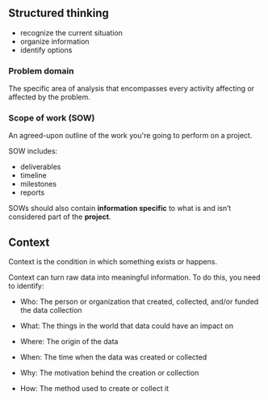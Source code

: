 ## Structured thinking

- recognize the current situation
- organize information
- identify options

### Problem domain

The specific area of analysis that encompasses every activity affecting or affected by the problem.

### Scope of work (SOW)

An agreed-upon outline of the work you're going to perform on a project.

SOW includes:

- deliverables
- timeline
- milestones
- reports

SOWs should also contain **information specific** to what is and isn’t considered part of the **project**.

## Context

Context is the condition in which something exists or happens.

Context can turn raw data into meaningful information. To do this, you need to identify:

- Who: The person or organization that created, collected, and/or funded the data collection

- What: The things in the world that data could have an impact on

- Where: The origin of the data

- When: The time when the data was created or collected

- Why: The motivation behind the creation or collection

- How: The method used to create or collect it

